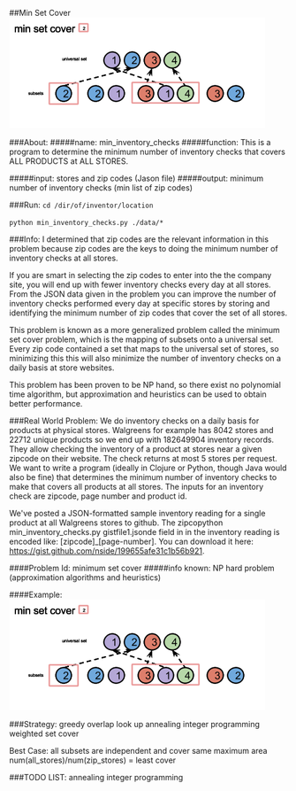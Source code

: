##Min Set Cover
<img src = "./info/minset-cover.png">

###About: 
#####name:
min_inventory_checks
#####function:
This is a program to determine the minimum number of inventory checks that covers ALL PRODUCTS at ALL STORES.

#####input:
stores and zip codes (Jason file)
#####output:
minimum number of inventory checks (min list of zip codes)

###Run:
`cd /dir/of/inventor/location`

`python min_inventory_checks.py ./data/*`

###Info:
I determined that zip codes are the relevant information in this problem because zip codes are the keys to doing the minimum number of inventory checks at all stores. 

If you are smart in selecting the zip codes to enter into the the company site, you will end up with fewer inventory checks every day at all stores. From the JSON data given in the problem you can improve the number of inventory checks performed every day at specific stores by storing and identifying the minimum number of zip codes that cover the set of all stores. 

This problem is known as a more generalized problem called the minimum set cover problem, which is the mapping of subsets onto a universal set. Every zip code contained a set that maps to the universal set of stores, so minimizing this this will also minimize the number of inventory checks on a daily basis at store websites. 

This problem has been proven to be NP hand, so there exist no polynomial time algorithm, but approximation and heuristics can be used to obtain better performance.       


###Real World Problem:
We do inventory checks on a daily basis for products at physical stores. Walgreens for example has 8042 stores and 22712 unique products so we end up with 182649904 inventory records. They allow checking the inventory of a product at stores near a given zipcode on their website. The check returns at most 5 stores per request. We want to write a program (ideally in Clojure or Python, though Java would also be fine) that determines the minimum number of inventory checks to make that covers all products at all stores. The inputs for an inventory check are zipcode, page number and product id.

We've posted a JSON-formatted sample inventory reading for a single product at all Walgreens stores to github. The zipcopython min_inventory_checks.py gistfile1.jsonde field in in the inventory reading is encoded like: [zipcode]_[page-number]. You can download it here: https://gist.github.com/nside/199655afe31c1b56b921.


####Problem Id:
minimum set cover
#####info known:
NP hard problem (approximation algorithms and heuristics)

####Example:
<img src = "./info/minset-cover.png">

###Strategy:
greedy
overlap look up
annealing
integer programming
weighted set cover 



Best Case:
all subsets are independent and cover same maximum area
num(all_stores)/num(zip_stores) = least cover



###TODO LIST:
annealing
integer programming
